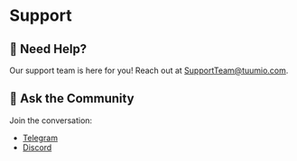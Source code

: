 # Support

## :e-mail: Need Help?

Our support team is here for you! Reach out at [SupportTeam@tuumio.com](mailto:SupportTeam@tuumio.com).

## :robot: Ask the Community

Join the conversation:

* [Telegram](https://t.me/TuumIO)
* [Discord](https://discord.gg/Bh52GthxX4)

